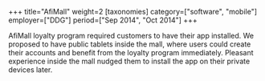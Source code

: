 +++
title="AfiMall"
weight=2
[taxonomies]
category=["software", "mobile"]
employer=["DDG"]
period=["Sep 2014", "Oct 2014"]
+++

AfiMall loyalty program required customers to have their app installed. We proposed to have public tablets inside the mall, where users could create their accounts and benefit from the loyalty program immediately. Pleasant experience inside the mall nudged them to install the app on their private devices later.